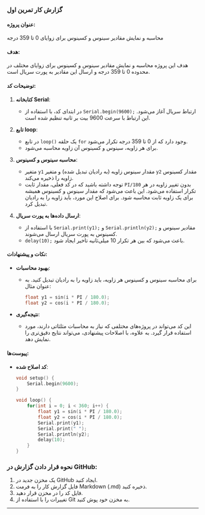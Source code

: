 ### گزارش کار تمرین اول

#### عنوان پروژه:
محاسبه و نمایش مقادیر سینوس و کسینوس برای زوایای 0 تا 359 درجه

#### هدف:
هدف این پروژه محاسبه و نمایش مقادیر سینوس و کسینوس برای زوایای مختلف در محدوده 0 تا 359 درجه و ارسال این مقادیر به پورت سریال است.

#### توضیحات کد:

1. **کتابخانه Serial**:
   - در ابتدای کد، با استفاده از `Serial.begin(9600);` ارتباط سریال آغاز می‌شود. این ارتباط با سرعت 9600 بیت بر ثانیه تنظیم شده است.

2. **تابع loop**:
   - در تابع `loop()` یک حلقه `for` وجود دارد که از 0 تا 359 درجه تکرار می‌شود.
   - برای هر زاویه، سینوس و کسینوس آن زاویه محاسبه می‌شود.

3. **محاسبه سینوس و کسینوس**:
   - متغیر `y1` مقدار سینوس زاویه (به رادیان تبدیل شده) و متغیر `y2` مقدار کسینوس زاویه را ذخیره می‌کند.
   - توجه داشته باشید که در کد فعلی، مقدار ثابت `PI/180` بدون تغییر زاویه در هر تکرار استفاده می‌شود. این باعث می‌شود که مقدار سینوس و کسینوس همیشه برای یک زاویه ثابت محاسبه شود. برای اصلاح این مورد، باید زاویه را به رادیان تبدیل کرد.

4. **ارسال داده‌ها به پورت سریال**:
   - با استفاده از `Serial.print(y1);` و `Serial.println(y2);` مقادیر سینوس و کسینوس به پورت سریال ارسال می‌شوند.
   - `delay(10);` باعث می‌شود که بین هر تکرار 10 میلی‌ثانیه تاخیر ایجاد شود.

#### نکات و پیشنهادات:

- **بهبود محاسبات**:
   - برای محاسبه سینوس و کسینوس هر زاویه، باید زاویه را به رادیان تبدیل کنید. به عنوان مثال:
     ```cpp
     float y1 = sin(i * PI / 180.0);
     float y2 = cos(i * PI / 180.0);
     ```

- **نتیجه‌گیری**:
   - این کد می‌تواند در پروژه‌های مختلفی که نیاز به محاسبات مثلثاتی دارند، مورد استفاده قرار گیرد. به علاوه، با اصلاحات پیشنهادی، می‌تواند نتایج دقیق‌تری را نمایش دهد.

#### پیوست‌ها:
- **کد اصلاح شده**:
   ```cpp
   void setup() {
       Serial.begin(9600);
   }

   void loop() {
       for(int i = 0; i < 360; i++) {
           float y1 = sin(i * PI / 180.0);
           float y2 = cos(i * PI / 180.0);
           Serial.print(y1);
           Serial.print(" ");
           Serial.println(y2);
           delay(10);
       }
   }
   ```

### نحوه قرار دادن گزارش در GitHub:
1. یک مخزن جدید در GitHub ایجاد کنید.
2. فایل گزارش کار را به فرمت Markdown (.md) ذخیره کنید.
3. فایل کد را در مخزن قرار دهید.
4. تغییرات را با استفاده از Git به مخزن خود پوش کنید.
---
